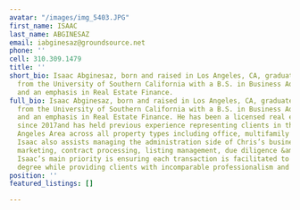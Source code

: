 ```yaml
---
avatar: "/images/img_5403.JPG"
first_name: ISAAC
last_name: ABGINESAZ
email: iabginesaz@groundsource.net
phone: ''
cell: 310.309.1479
title: ''
short_bio: Isaac Abginesaz, born and raised in Los Angeles, CA, graduated cum laude
  from the University of Southern California with a B.S. in Business Administration
  and an emphasis in Real Estate Finance.
full_bio: Isaac Abginesaz, born and raised in Los Angeles, CA, graduated cum laude
  from the University of Southern California with a B.S. in Business Administration
  and an emphasis in Real Estate Finance. He has been a licensed real estate agent
  since 2017and has held previous experience representing clients in the Greater Los
  Angeles Area across all property types including office, multifamily and retail.
  Isaac also assists managing the administration side of Chris’s business, involving
  marketing, contract processing, listing management, due diligence &amp; client relations.
  Isaac’s main priority is ensuring each transaction is facilitated to the highest
  degree while providing clients with incomparable professionalism and personal service.
position: ''
featured_listings: []

---
```

